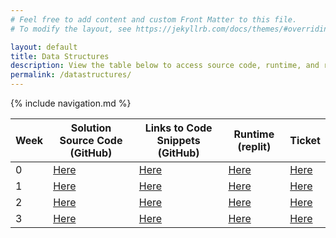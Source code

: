 ```yaml
---
# Feel free to add content and custom Front Matter to this file.
# To modify the layout, see https://jekyllrb.com/docs/themes/#overriding-theme-defaults

layout: default
title: Data Structures
description: View the table below to access source code, runtime, and review tickets for weekly tech talks
permalink: /datastructures/
---
```


{% include navigation.md %}

| Week | Solution Source Code (GitHub) | Links to Code Snippets (GitHub) | Runtime (replit) | Ticket |
| - | - | - | - | - |
| 0 |[Here](https://github.com/rpeddakama/CSA-Data-Structures/tree/master/src/Week0)| [Here](https://github.com/rpeddakama/CSA-Data-Structures/blob/master/src/Week0/Matrix.java#L33-L60)| [Here](https://replit.com/@RishiPeddakama/CSA-Data-Structures) | [Here](https://github.com/nolanplatt/AP-CSA-T3/issues/6) |
| 1 | [Here](https://github.com/rpeddakama/CSA-Data-Structures/tree/master/src/Week1) | [Here](https://github.com/rpeddakama/CSA-Data-Structures/blob/master/src/Week1/QueueAddRemove.java#L29-L50) | [Here](https://replit.com/@RishiPeddakama/CSA-Data-Structures) | [Here](https://github.com/rpeddakama/AP-CSA-T3/issues/24) |
| 2 | [Here](https://github.com/rpeddakama/CSA-Data-Structures/tree/master/src/Week2) | [Here](https://github.com/rpeddakama/CSA-Data-Structures/blob/master/src/Week2/Calculator.java#L149-L191) | [Here](https://replit.com/@RishiPeddakama/CSA-Data-Structures) | [Here](https://github.com/rpeddakama/AP-CSA-T3/issues/29) 
| 3 | [Here](https://github.com/rpeddakama/CSA-Data-Structures/tree/master/src/Week3) | [Here](https://github.com/rpeddakama/CSA-Data-Structures/blob/master/src/Week3/Algorithms/InsertionSort.java#L19-L37) | [Here](https://replit.com/@RishiPeddakama/CSA-Data-Structures) | [Here](https://github.com/rpeddakama/AP-CSA-T3/issues/35) |
